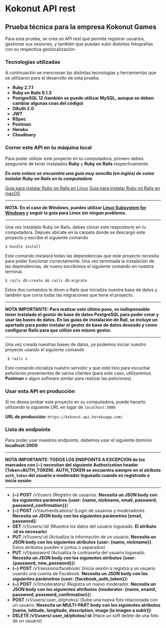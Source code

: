 # Kokonut API rest
## Prueba técnica para la empresa Kokonut Games

Para esta prueba, se crea un API rest que permite registrar usuarios, gestionar sus sesiones, y también que puedan subir distintas fotografías con su respectiva geolocalización.

### Tecnologías utilizadas
A continuación se mencionan las distintas tecnologías y herramientas que se utilizaron para el desarrollo de esta prueba.

- **Ruby 2.7.1**
- **Ruby on Rails 6.1.3**
- **PostgreSQL 12 (también se puede utilizar MySQL, aunque se deben cambiar algunas coas del código)**
- **OAuth 2.0**
- **JWT**
- **RSpec**
- **Postman**
- **Heroku**
- **Cloudinary**

### Correr este API en tu máquina local
Para poder utilizar este proyecto en tu computadora, primero debes asegurarte de tener instalados **Ruby** y **Ruby on Rails** respectivamente.

***En este enlace se encuentra una guía muy sencilla (en inglés) de como instalar Ruby on Rails en tu computadora***

[Guía para instalar Ruby on Rails en Linux](https://www.digitalocean.com/community/tutorials/how-to-install-ruby-on-rails-with-rvm-on-ubuntu-18-04)
[Guía para instalar Ruby on Rails en macOS](https://gorails.com/setup/osx/11.0-big-sur)
****
**NOTA: En el caso de Windows, puedes utilizar [Linux Subsystem for Windows](https://docs.microsoft.com/en-us/windows/wsl/install-win10) y seguir la guía para Linux sin ningún problema.**
****
Una vez instalado Ruby on Rails, debes clonar este respositorio en tu computadora. Depués ubícate en la carpeta donde se descargó este proyecto y escribe el siguiente comando

``$ bundle install``

Este comando instalará todas las dependencias que este proyecto necesita para poder funcionar correctamente. Una vez terminada la instalación de las dependencias, de nuevo escribimos el siguiente comando en nuestra terminal.

``$ rails db:create && rails db:migrate``

Estos dos comandos le dicen a Rails que inicialize nuestra base de datos y también que corra todas las migraciones que tiene el proyecto.
****
**NOTA IMPORTANTE: Para realizar este último paso, es indispensable tener instalado el gestor de base de datos PostgreSQL para poder crear y usar las bases de datos. En las guías de instalación de Rail, se incluye un apartado para poder instalar el gestor de base de datos deseado y como configurar Rails para que utilize ese mismo gestor.**
****
Una vez creada nuestras bases de datos, ya podemos iniciar nuestro proyecto usando el siguiente comando

`` $ rails s``

Este comando inicializa nuestro servidor y que esté listo para escuchar peticiones provenientes de varios clientes (para este caso, utilizaremos **Postman** o algun software similar para realizar las peticiones).

### Usar esta API en producción
Si no desea probar este proyecto en su computadora, puede hacerlo utilizando
la siguiente URL en lugar de ``localhost:3000``

**URL de producción:** ``https://kokonut-api.herokuapp.com/``

### Lista de endpoints
Para poder usar nuestros endpoints, debemos usar el siguiente dominio
**localhost:3000**
*******
**NOTA IMPORTANTE: TODOS LOS ENDPOINTS A EXCEPCIÓN de los marcados con (~) necesitan del siguiente Authorization header (Token=AUTH_TOKEN). AUTH_TOKEN se encuentra siempre en el atributo ``auth_token`` del usuario o moderador logueado cuando es registrado o inicia sesión**
****
- **(~)** **POST** /v1/users (Registro de usuarios. **Necesita un JSON body con los siguientes parámetros {user: {name, nickname, email, password, password_confirmation}}**)
- **(~)** **POST** /v1/authentications/ (Login de usuarios y moderadores. **Necesita un JSON body con los siguientes parámetros [email, password]**)
- **GET** /v1/users/:id/ (Muestra los datos del usuario logueado. **El atributo :id es necesario**)
- **PUT** /v1/users/:id (Actualiza la información de un usuario. **Necesita un JSON body con los siguientes atributos {user: {name, nickname}}**. Estos atributos pueden ir juntos o separados)
- **PUT** /v1/password (Actualiza la contraseña del usuario logueado. **Necesita un JSON body con los siguientes atributos {user: {password, new_password}}**)
- **(~)** **POST** /v1/sessions/facebook/ (Inicia sesión o registra a un usuario usando una cuenta de Facebook. **Necesita un JSON body con los siguientes parámetros {user: {facebook_auth_token}}**)
- **(~)** **POST** /v1/moderators/ (Registra un nuevo moderador. **Necesita un JSON body con los siguientes attributos {moderator: {name, enamil, password, password_confirmation}}**)
- **POST** /v1/users/:user_id/photos/ (Sube una nueva foto relacionada con un usuario. **Nesecita un MULTI-PART body con los siguientes atributos [name, latitude, longitude, description, image (la imagen a subir)]**)
- **DELETE /v1/users/:user_id/photos/:id** (Hace un soft delete de una foto de un usuario)

